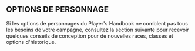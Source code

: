 ## OPTIONS DE PERSONNAGE


Si les options de personnages du Player's Handbook ne
comblent pas tous les besoins de votre campagne, consultez
la section suivante pour recevoir quelques conseils de
conception pour de nouvelles races, classes et options
d'historique.
